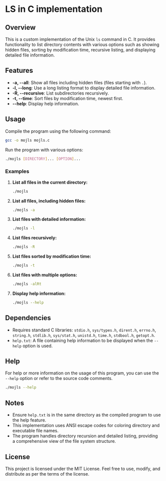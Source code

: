 # LS in C implementation

## Overview

This is a custom implementation of the Unix `ls` command in C. It provides functionality to list directory contents with various options such as showing hidden files, sorting by modification time, recursive listing, and displaying detailed file information.

## Features

- **-a, --all**: Show all files including hidden files (files starting with `.`).
- **-l, --long**: Use a long listing format to display detailed file information.
- **-R, --recursive**: List subdirectories recursively.
- **-t, --time**: Sort files by modification time, newest first.
- **--help**: Display help information.

## Usage

Compile the program using the following command:
```sh
gcc -o mojls mojls.c
```

Run the program with various options:
```sh
./mojls [DIRECTORY]... [OPTION]...
```

### Examples

1. **List all files in the current directory:**
    ```sh
    ./mojls
    ```

2. **List all files, including hidden files:**
    ```sh
    ./mojls -a
    ```

3. **List files with detailed information:**
    ```sh
    ./mojls -l
    ```

4. **List files recursively:**
    ```sh
    ./mojls -R
    ```

5. **List files sorted by modification time:**
    ```sh
    ./mojls -t
    ```

6. **List files with multiple options:**
    ```sh
    ./mojls -alRt
    ```

7. **Display help information:**
    ```sh
    ./mojls --help
    ```

## Dependencies

- Requires standard C libraries: `stdio.h`, `sys/types.h`, `dirent.h`, `errno.h`, `string.h`, `stdlib.h`, `sys/stat.h`, `unistd.h`, `time.h`, `stdbool.h`, `getopt.h`.
- `help.txt`: A file containing help information to be displayed when the `--help` option is used.


## Help

For help or more information on the usage of this program, you can use the `--help` option or refer to the source code comments.

```sh
./mojls --help
```

## Notes

- Ensure `help.txt` is in the same directory as the compiled program to use the help feature.
- This implementation uses ANSI escape codes for coloring directory and executable file names.
- The program handles directory recursion and detailed listing, providing a comprehensive view of the file system structure.

## License

This project is licensed under the MIT License. Feel free to use, modify, and distribute as per the terms of the license.
